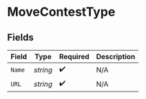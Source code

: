 # MoveContestType


## Fields

| Field              | Type               | Required           | Description        |
| ------------------ | ------------------ | ------------------ | ------------------ |
| `Name`             | *string*           | :heavy_check_mark: | N/A                |
| `URL`              | *string*           | :heavy_check_mark: | N/A                |